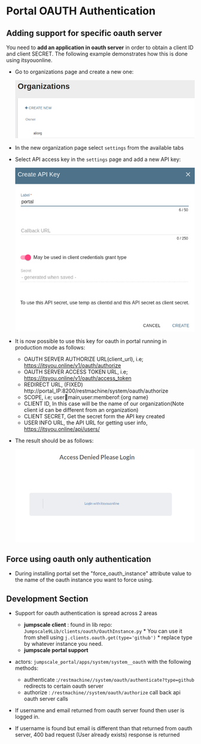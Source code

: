 # Portal OAUTH Authentication

## Adding support for specific oauth server

 You need to **add an application in oauth server** in order to obtain a client ID and client SECRET. The following example demonstrates how this is done using itsyouonline.
* Go to organizations page and create a new one:

  ![](imgs/create_org.png)

* In the new organization page select `settings` from the available tabs
* Select API access key in the `settings` page and add a new API key:

  ![](imgs/api_key.png)

* It is now possible to use this key for oauth in portal running in production mode as follows:

  * OAUTH SERVER AUTHORIZE URL(client_url), i.e; https://itsyou.online/v1/oauth/authorize
  * OAUTH SERVER ACCESS TOKEN URL, i.e; https://itsyou.online/v1/oauth/access_token
  * REDIRECT URL, (FIXED) http://portal_IP:8200/restmachine/system/oauth/authorize
  * SCOPE, i.e; user:email:main,user:memberof:{org name}
  * CLIENT ID, In this case will be the name of our organization(Note client id can be different from an organization)
  * CLIENT SECRET, Get the secret form the API key created
  * USER INFO URL, the API URL for getting user info, https://itsyou.online/api/users/
* The result should be as follows:

  ![](imgs/login.png)

## Force using oauth only authentication

* During installing portal set the "force_oauth_instance" attribute value to the name of the oauth instance you want to force using.

## Development Section

* Support for oauth authentication is spread across 2 areas
  * **jumpscale client** :  found in lib repo: `Jumpscale9Lib/clients/oauth/OauthInstance.py`
           * You can use it from shell using `j.clients.oauth.get(type='github')`
           * replace type by whatever instance you need.
  * **jumpscale portal support**

* actors: `jumpscale_portal/apps/system/system__oauth` with the following methods:

  * authenticate :`/restmachine//system/oauth/authenticate?type=github` redirects to certain oauth server
  * authorize : `/restmachine//system/oauth/authorize`  call back api oauth server calls
* If username and email returned from oauth server found then user is logged in.
* If username is found but email is different than that returned from oauth server, 400 bad request (User already exists) response is returned

